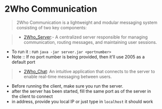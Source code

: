# 2Who Communication
> 2Who Communication is a lightweight and modular messaging system consisting of two key components:

>*    [2Who_Server](Server.md):- A centralized server responsible for managing communication, routing messages, and maintaining user sessions.
  - To run it :  run ```java -jar server.jar <portnumber>```
  - Note :: If no port number is being provided, then it'll use 2005 as a default port 

>*    [2Who_Chat](Chat.md): An intuitive application that connects to the server to enable real-time messaging between users.
  - Before running the client, make sure you run the server.
  - after the server has been started, fill the same port as of the server in the client to connect
  - in address, provide you local IP or just type in ```localhost``` it should work
